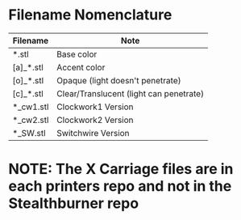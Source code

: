 # Filename Nomenclature

| Filename | Note |
|----------|------|
| \*.stl | Base color |
| [a]\_\*.stl | Accent color |
| [o]\_\*.stl | Opaque (light doesn't penetrate) |
| [c]\_\*.stl | Clear/Translucent (light can penetrate) |
| \*\_cw1.stl | Clockwork1 Version |
| \*\_cw2.stl | Clockwork2 Version |
| \*\_SW.stl | Switchwire Version |

# NOTE: The X Carriage files are in each printers repo and not in the Stealthburner repo 
